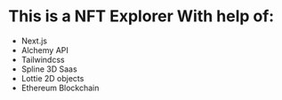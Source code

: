 # This is a NFT Explorer With help of:
- Next.js
- Alchemy API
- Tailwindcss
- Spline 3D Saas
- Lottie 2D objects
- Ethereum Blockchain
